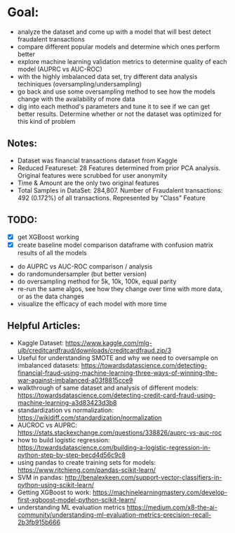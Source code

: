 # Goal:
 - analyze the dataset and come up with a model that will best detect fraudalent transactions
 - compare different popular models and determine which ones perform better
 - explore machine learning validation metrics to determine quality of each model (AUPRC vs AUC-ROC)
 - with the highly imbalanced data set, try different data analysis techiniques (oversampling/undersampling)
 - go back and use some oversampling method to see how the models change with the availability of more data
 - dig into each method's parameters and tune it to see if we can get better results. Determine whether or not the dataset was optimized for this kind of problem

## Notes:
 - Dataset was financial transactions dataset from Kaggle
 - Reduced Featureset: 28 Features determined from prior PCA analysis. Original features were scrubbed for user anonymity
 - Time & Amount are the only two original features
 - Total Samples in DataSet: 284,807. Number of Fraudalent transactions: 492 (0.172%) of all transactions. Represented by "Class" Feature

## TODO:
- [x] get XGBoost working
- [x] create baseline model comparison dataframe with confusion matrix results of all the models
- do AUPRC vs AUC-ROC comparison / analysis
- do randomundersampler (but better version)
- do oversampling method for 5k, 10k, 100k, equal parity
- re-run the same algos, see how they change over time with more data, or as the data changes
- visualize the efficacy of each model with more time 

## Helpful Articles:

- Kaggle Dataset: https://www.kaggle.com/mlg-ulb/creditcardfraud/downloads/creditcardfraud.zip/3
- Useful for understanding SMOTE and why we need to oversample on imbalanced datasets: https://towardsdatascience.com/detecting-financial-fraud-using-machine-learning-three-ways-of-winning-the-war-against-imbalanced-a03f8815cce9 
- walkthrough of same dataset and analysis of different models: https://towardsdatascience.com/detecting-credit-card-fraud-using-machine-learning-a3d83423d3b8
- standardization vs normalization: https://wikidiff.com/standardization/normalization
- AUCROC vs AUPRC: https://stats.stackexchange.com/questions/338826/auprc-vs-auc-roc
- how to build logistic regression: https://towardsdatascience.com/building-a-logistic-regression-in-python-step-by-step-becd4d56c9c8
- using pandas to create training sets for models: https://www.ritchieng.com/pandas-scikit-learn/
- SVM in pandas: http://benalexkeen.com/support-vector-classifiers-in-python-using-scikit-learn/
- Getting XGBoost to work: https://machinelearningmastery.com/develop-first-xgboost-model-python-scikit-learn/
- understanding ML evaluation metrics https://medium.com/x8-the-ai-community/understanding-ml-evaluation-metrics-precision-recall-2b3fb915b666